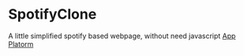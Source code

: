 # SpotifyClone
A little simplified spotify based webpage, without need javascript 
[App Platorm](https://imgur.com/0wT4G53)
